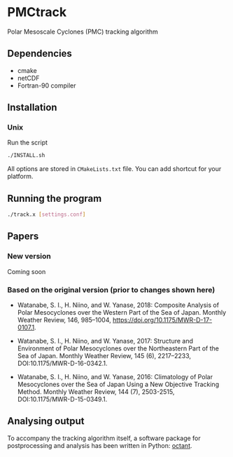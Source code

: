 # PMCtrack
Polar Mesoscale Cyclones (PMC) tracking algorithm

## Dependencies
* cmake
* netCDF
* Fortran-90 compiler

## Installation
### Unix
Run the script
```bash
./INSTALL.sh
```
All options are stored in `CMakeLists.txt` file. You can add shortcut for your platform.

## Running the program
```bash
./track.x [settings.conf]
```

## Papers
### New version
Coming soon

### Based on the original version (prior to changes shown here)
* Watanabe, S. I., H. Niino, and W. Yanase, 2018: Composite Analysis of Polar Mesocyclones over the Western Part of the Sea of Japan. Monthly Weather Review, 146, 985–1004, https://doi.org/10.1175/MWR-D-17-0107.1.

* Watanabe, S. I., H. Niino, and W. Yanase, 2017: Structure and Environment of Polar Mesocyclones over the Northeastern Part of the Sea of Japan. Monthly Weather Review, 145 (6), 2217–2233, DOI:10.1175/MWR-D-16-0342.1.

* Watanabe, S. I., H. Niino, and W. Yanase, 2016: Climatology of Polar Mesocyclones over the Sea of Japan Using a New Objective Tracking Method. Monthly Weather Review, 144 (7), 2503-2515, DOI:10.1175/MWR-D-15-0349.1.

## Analysing output
To accompany the tracking algorithm itself, a software package for postprocessing and analysis has been written in Python: [octant](https://github.com/dennissergeev/octant).
